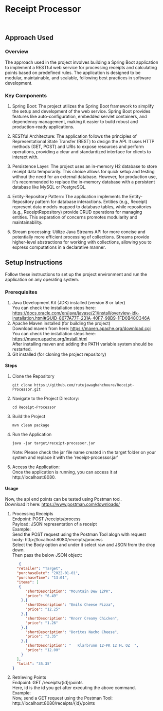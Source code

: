 # Receipt Processor<br>
<br>

## Approach Used
### Overview
The approach used in the project involves building a Spring Boot application to implement a RESTful web service for processing receipts and calculating points based on predefined rules. 
The application is designed to be modular, maintainable, and scalable, following best practices in software development.

### Key Components<br>
1. Spring Boot: The project utilizes the Spring Boot framework to simplify the setup and development of the web service. Spring Boot provides features like auto-configuration, embedded servlet containers, and dependency management, making it easier to build robust and production-ready applications.<br>

2. RESTful Architecture: The application follows the principles of Representational State Transfer (REST) to design the API. It uses HTTP methods (GET, POST) and URIs to expose resources and perform operations, providing a clear and standardized interface for clients to interact with.<br>

3. Persistence Layer: The project uses an in-memory H2 database to store receipt data temporarily. This choice allows for quick setup and testing without the need for an external database. However, for production use, it's recommended to replace the in-memory database with a persistent database like MySQL or PostgreSQL.<br>

4. Entity-Repository Pattern: The application implements the Entity-Repository pattern for database interactions. Entities (e.g., Receipt) represent data models mapped to database tables, while repositories (e.g., ReceiptRepository) provide CRUD operations for managing entities. This separation of concerns promotes modularity and maintainability.<br>

5. Stream processing: Utilize Java Streams API for more concise and potentially more efficient processing of collections. Streams provide higher-level abstractions for working with collections, allowing you to express computations in a declarative manner.<br>


## Setup Instructions
Follow these instructions to set up the project environment and run the application on any operating system.

### Prerequisites
1. Java Development Kit (JDK) installed (version 8 or later)<br>
   You can check the installation steps here: https://docs.oracle.com/en/java/javase/21/install/overview-jdk-installation.html#GUID-8677A77F-231A-40F7-98B9-1FD0B48C346A
2. Apache Maven installed (for building the project)<br>
   Download maven from here: https://maven.apache.org/download.cgi <br>
   You can check the installation steps here: https://maven.apache.org/install.html <br>
   After installing maven and adding the PATH variable system should be restarted. <br>
5. Git installed (for cloning the project repository) <br>


#### Steps
1. Clone the Repository
   ```
   git clone https://github.com/rutujawaghahchoure/Receipt-Processor.git
   ```
2. Navigate to the Project Directory:
   ```
   cd Receipt-Processor
   ```
3. Build the Project
   ```
   mvn clean package
   ```

4. Run the Application
   ```
   java -jar target/receipt-processor.jar
   ```
   Note: Please check the jar file name created in the target folder on your system and replace it with the 'receipt-processor.jar'

6. Access the Application:<br>
   Once the application is running, you can access it at http://localhost:8080.

#### Usage
Now, the api end points can be tested using Postman tool. <br>
Download it here: https://www.postman.com/downloads/
1. Processing Receipts<br>
    Endpoint: POST /receipts/process<br>
   Payload: JSON representation of a receipt<br>
   Example:<br>
   Send the POST request using the Postman Tool alogn with request body:
   http://localhost:8080/receipts/process<br>
   Select the Body option and under it select raw and JSON from the drop down.<br>
   Then pass the below JSON object:<br>
   ```json
      {
     "retailer": "Target",
     "purchaseDate": "2022-01-01",
     "purchaseTime": "13:01",
     "items": [
      {
         "shortDescription": "Mountain Dew 12PK",
         "price": "6.49"
       },{
         "shortDescription": "Emils Cheese Pizza",
         "price": "12.25"
       },{
         "shortDescription": "Knorr Creamy Chicken",
         "price": "1.26"
       },{
         "shortDescription": "Doritos Nacho Cheese",
         "price": "3.35"
       },{
         "shortDescription": "   Klarbrunn 12-PK 12 FL OZ  ",
         "price": "12.00"
       }
     ],
     "total": "35.35"
   }
   ```
   

3. Retrieving Points<br>
   Endpoint: GET /receipts/{id}/points<br>
   Here, id is the id you get after executing the above command.<br>
   Example:<br>
   Now, send a GET request using the Postman Tool:<br>
   http://localhost:8080/receipts/{id}/points
   
